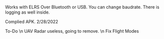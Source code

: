 Works with ELRS Over Bluetooth or USB.
You can change baudrate.
There is logging as well inside.

Complied APK.
2/28/2022

To-Do \n
UAV Radar useless, going to remove. \n
Fix Flight Modes
